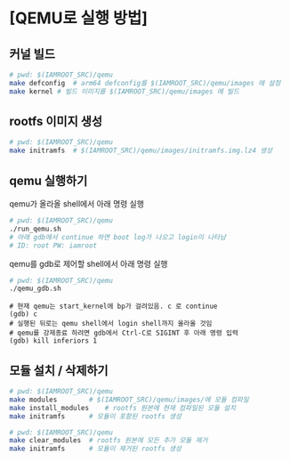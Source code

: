 # [QEMU로 실행 방법]

## 커널 빌드

```sh
# pwd: $(IAMROOT_SRC)/qemu
make defconfig	# arm64 defconfig를 $(IAMROOT_SRC)/qemu/images 에 설정
make kernel	# 빌드 이미지를 $(IAMROOT_SRC)/qemu/images 에 빌드
```

## rootfs 이미지 생성

```sh
# pwd: $(IAMROOT_SRC)/qemu
make initramfs	# $(IAMROOT_SRC)/qemu/images/initramfs.img.lz4 생성
```

## qemu 실행하기

qemu가 올라올 shell에서 아래 명령 실행

```sh
# pwd: $(IAMROOT_SRC)/qemu
./run_qemu.sh
# 아래 gdb에서 continue 하면 boot log가 나오고 login이 나타남
# ID: root PW: iamroot
```

qemu를 gdb로 제어할 shell에서 아래 명령 실행

```sh
# pwd: $(IAMROOT_SRC)/qemu
./qemu_gdb.sh
```

```text
# 현재 qemu는 start_kernel에 bp가 걸려있음. c 로 continue
(gdb) c
# 실행된 뒤로는 qemu shell에서 login shell까지 올라올 것임
# qemu를 강제종료 하려면 gdb에서 Ctrl-C로 SIGINT 후 아래 명령 입력
(gdb) kill inferiors 1
```

## 모듈 설치 / 삭제하기

```sh
# pwd: $(IAMROOT_SRC)/qemu
make modules		# $(IAMROOT_SRC)/qemu/images/에 모듈 컴파일
make install_modules	# rootfs 원본에 현재 컴파일된 모듈 설치
make initramfs		# 모듈이 포함된 rootfs 생성
```

```sh
# pwd: $(IAMROOT_SRC)/qemu
make clear_modules	# rootfs 원본에 모든 추가 모듈 제거
make initramfs		# 모듈이 제거된 rootfs 생성
```

